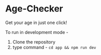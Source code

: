 # Age-Checker

Get your age in just one click!

To run in development mode - 

1. Clone the repository
2. type command - `cd app && npm run dev`
